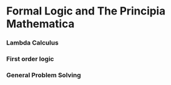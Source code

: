 # Formal Logic and The Principia Mathematica 





### Lambda Calculus



### First order logic 


### General Problem Solving 



